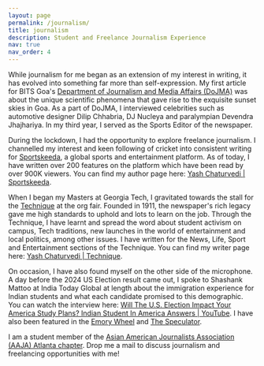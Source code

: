 ```yaml
---
layout: page
permalink: /journalism/
title: journalism
description: Student and Freelance Journalism Experience
nav: true
nav_order: 4
---
```


While journalism for me began as an extension of my interest in writing, it has evolved into something far more than self-expression. My first article for BITS Goa's <a href="https://www.instagram.com/dojma_bitsgoa/">Department of Journalism and Media Affairs (DoJMA)</a> was about the unique scientific phenomena that gave rise to the exquisite sunset skies in Goa. As a part of DoJMA, I interviewed celebrities such as automotive designer Dilip Chhabria, DJ Nucleya and paralympian Devendra Jhajhariya. In my third year, I served as the Sports Editor of the newspaper.

During the lockdown, I had the opportunity to explore freelance journalism. I channelled my interest and keen following of cricket into consistent writing for <a href="https://www.sportskeeda.com/">Sportskeeda</a>, a global sports and entertainment platform. As of today, I have written over 200 features on the platform which have been read by over 900K viewers. You can find my author page here: <a href="https://www.sportskeeda.com/author/yash-chaturvedi-1692s">Yash Chaturvedi | Sportskeeda</a>.

When I began my Masters at Georgia Tech, I gravitated towards the stall for the <a href="https://nique.net/">Technique</a> at the org fair. Founded in 1911, the newspaper's rich legacy gave me high standards to uphold and lots to learn on the job. Through the Technique, I have learnt and spread the word about student activism on campus, Tech traditions, new launches in the world of entertainment and local politics, among other issues. I have written for the News, Life, Sport and Entertainment sections of the Technique. You can find my writer page here: <a href="https://nique.net/author/yash-chaturvedi/">Yash Chaturvedi | Technique</a>.

On occasion, I have also found myself on the other side of the microphone. A day before the 2024 US Election result came out, I spoke to Shashank Mattoo at India Today Global at length about the immigration experience for Indian students and what each candidate promised to this demographic. You can watch the interview here: <a href="https://www.youtube.com/watch?v=Oaq6T8B9Cv0">Will The U.S. Election Impact Your America Study Plans? Indian Student In America Answers | YouTube</a>. I have also been featured in the <a href="https://www.emorywheel.com/article/2023/10/students-journalists-connect-at-asian-american-journalists-association-panel">Emory Wheel</a> and <a href="https://speculatorvision.wordpress.com/2024/04/28/the-buzz-around-the-buzz-studios-film-festival/">The Speculator</a>.

I am a student member of the <a href="https://www.instagram.com/aajaatlanta/">Asian American Journalists Association (AAJA) Atlanta chapter</a>. Drop me a mail to discuss journalism and freelancing opportunities with me! 
